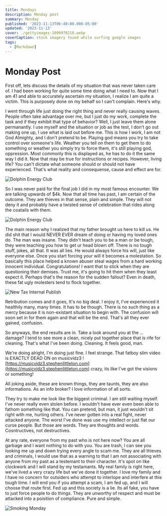 ```yaml
---
title: Mondays
description: Monday post
summary: Monday 
published: '2023-11-13T06:40:00.000-05:00'
updated: '2023-11-13'
cover: ./gettyimages-1090978218.webp
coverCaption: stock imagery found while surfing google images
tags:
  - [Markdown]
---
```

<script lang="ts">
  import Youtube from '$lib/components/youtube.svelte'
</script>

# Monday Post

First off, lets discuss the details of my situation that was never taken care of. I had been working for quite some time doing what I need to. Now that I am 41 and able to accurately ascertain my situation, I realize I am quite a victim. This is purposely done on my behalf so I can't complain. Here's why.  

I went through life just doing the right thing and never really causing waves. People often take advantage over me, but I just do my work, complete the task and if they exhibit that type of behavior? Well, I just leave them alone permanantly. I use myself and the situation or job as the test, I don't go out making one up, I use what is laid out before me. This is how I work, I am not God Almighty, and I don't pretend to be. Playing god means you try to take control over someone's life. Weather you tell on them to get them to do something or weather you simply try to force them, it's still playing god, oppression. Most commonly this is displayed as, he has to do it the same way I did it. Now that may be true for instructions or recipes. However, living life? You can't dictate what someone should or should not have experienced. That's what reality and consequense, cause and effect are for.  

![Dolphin Energy Club](/Monday/decfix2168737818276723.webp)  

So I was never paid for the final job I did in my most famous encounter. We are talking upwards of $4k. Now that all time has past, I am certain of the outcome. They are thieves in that sense, plain and simple. They will not deny it and probably have a twisted sense of celebration that rides along the coatails with them.  

![Dolphin Energy Club](/Monday/decfix2168737818276723.webp)  

The main reason why I realized that my father brought us here to kill us. He did shit that I would NEVER EVER dream of doing or having my loved ones do. The man was insane. They didn't teach you to be a man or be tough, they were teaching you how to get ur head blown off. There is no tough stuff, jokes, all that. It was all lies. He would always force his will, just like everyone else. Once you start forcing your will it becomes a molestation. So basically this place helped a known abuser steal wages from a hard working innocent individual. Congratulations! I want that to stick when they are questioning their demises. Trust me, it's going to hit them when they least expect it. Perhaps that's the reason for the sudden fallout? Even in death, these fat ugly molesters tend to flock together.  

![New Tax Internal Publish](/Monday/internal-publish-new-tax.webp)

Retribution comes and it goes, It's no big deal. I enjoy it, I've experienced it healthily many, many times. It has to be though. There is no such thing as a mercy because it is non-existant situation to begin with. The confusion will soon set in for them again and that will be the end. That's all they ever gained, confusion.  

So anyways, the end results are in. Take a look around you at the ... damage? I tend to see more a clean, nicely put together place that is rife for cleaning. That's what I've been doing. Cleaning. It feels good, man.  

We're doing alright, I'm doing just fine. I feel strange. That fatboy slim video is EXACTLY DEAD ON on musicvidz3 ![https://musicvidz3.stephenlittleton.com](https://musicvidz3.stephenlittleton.com) crazy, its like I've got the visions or something!  

All joking aside, these are known things, they are taunts, they are also informations. As an info broker? I love information of all sorts.  

They try to make me look like the biggest criminal. I am still waiting myself. I've never really even stolen before. I wouldn't have ever even been able to fathom something like that. You can pretend, but man, it just wouldn't sit right with me, hurting others. I've never gotten into a real fight, never attacked anyone. The worst I've done was use my intellect or just flat our curse people. But those are words. They are thoughts and words. Cosntructives, not destructives.  

At any rate, everyone from my past who is not here now? You are all garbage and I want nothing to do with you. You are trash, I can see you looking me up and down trying every angle to scam me. They are all thieves and criminals, I would use that as a warning to that I am not associating with anyone from my past as a testemant to their character. It's spot on like clockwork and I will stand by my testamants. My real family is right here, we've lived a very crazy life but we've done it together. I love my family and I have no concern for outsiders who attempt to interlope and interfere at this tough time. I will end you if you attempt a scam, I am fed up, and I will choose that route first. Fed up and this society is a lie. Its all fake, you have to just force people to do things. They are unworthy of respect and must be attacked into a poisition of compliance. Pure and simple.  

![Smoking Monday](/Monday/legal-cannabis.webp)

<Youtube id="DW-IMdHzFsc"/>